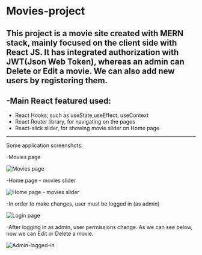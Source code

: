 # Movies-project

This project is a movie site created with MERN stack, mainly focused on the client side with React JS.
It has integrated authorization with JWT(Json Web Token), whereas an admin can  Delete or Edit a movie.
We can also add new users by registering them.
---
## -Main React featured used: 
* React Hooks; such as useState,useEffect, useContext
* React Router library, for navigating on the pages
* React-slick slider, for showing movie slider on Home page

---
Some application screenshots: 

-Movies page

![Movies page](https://user-images.githubusercontent.com/44265863/140621318-4f1f8f6e-ef6f-459c-809c-e6a9794bbf5b.jpg)

-Home page - movies slider

![Home page - movies slider](https://user-images.githubusercontent.com/44265863/140621373-65f6b3ff-8339-4200-a731-e41450ca6742.jpg)


-In order to make changes, user must be logged in (as admin)

![Login page](https://user-images.githubusercontent.com/44265863/140621419-34c92d73-c411-42e5-b4c7-4ff9eab1f5e9.jpg)

-After logging in as admin, user permissions change. As we can see below, now we can Edit or Delete a movie.

![Admin-logged-in](https://user-images.githubusercontent.com/44265863/140621487-7d49ff90-36a6-4007-bb44-3e5f52ca6a00.jpg)

